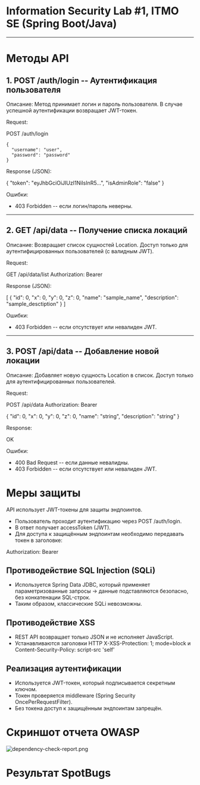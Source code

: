 # Information Security Lab #1, ITMO SE (Spring Boot/Java)

---

# Методы API

## 1. POST /auth/login -- Аутентификация пользователя

Описание:
Метод принимает логин и пароль пользователя. В случае успешной аутентификации возвращает JWT-токен.

Request:

POST /auth/login

```
{
  "username": "user",
  "password": "password"
}
```

Response (JSON):

{
  "token": "eyJhbGciOiJIUzI1NiIsInR5...",
  "isAdminRole": "false"
}

Ошибки:

* 403 Forbidden -- если логин/пароль неверны.

---

## 2. GET /api/data -- Получение списка локаций

Описание:
Возвращает список сущностей Location. Доступ только для аутентифицированных пользователей (с валидным JWT).

Request:

GET /api/data/list
Authorization: Bearer <JWT>

Response (JSON):

[
  {
    "id": 0,
    "x": 0,
    "y": 0,
    "z": 0,
    "name": "sample_name",
    "description": "sample_desctiption"
  }
]

Ошибки:

* 403 Forbidden -- если отсутствует или невалиден JWT.

---

## 3. POST /api/data -- Добавление новой локации

Описание:
Добавляет новую сущность Location в список. Доступ только для аутентифицированных пользователей.

Request:

POST /api/data
Authorization: Bearer <JWT>

{
  "id": 0,
  "x": 0,
  "y": 0,
  "z": 0,
  "name": "string",
  "description": "string"
}

Response:

OK

Ошибки:

* 400 Bad Request -- если данные невалидны.
* 403 Forbidden -- если отсутствует или невалиден JWT.

# Меры защиты

API использует JWT-токены для защиты эндпоинтов.

* Пользователь проходит аутентификацию через POST /auth/login.
* В ответ получает accessToken (JWT).
* Для доступа к защищённым эндпоинтам необходимо передавать токен в заголовке:

Authorization: Bearer <JWT>

## Противодействие SQL Injection (SQLi)

* Используется Spring Data JDBC, который применяет параметризованные запросы → данные подставляются безопасно, без конкатенации SQL-строк.
* Таким образом, классические SQLi невозможны.

## Противодействие XSS

* REST API возвращает только JSON и не исполняет JavaScript.
* Устанавливаются заголовки HTTP X-XSS-Protection: 1; mode=block и Content-Security-Policy: script-src 'self'

## Реализация аутентификации

* Используется JWT-токен, который подписывается секретным ключом.
* Токен проверяется middleware (Spring Security OncePerRequestFilter).
* Без токена доступ к защищённым эндпоинтам запрещён.

# Скриншот отчета OWASP
![dependency-check-report.png](dependency-check-report.png)
# Результат SpotBugs
<FindBugsSummary 
    num_packages='8' total_classes='23' total_size='430' 
    clock_seconds='3.27' referenced_classes='194'
    vm_version='21.0.8+9-LTS' total_bugs='0'
    java_version='21.0.8' gc_seconds='0.04'
    alloc_mbytes='512.00' cpu_seconds='10.67'
    peak_mbytes='234.59' timestamp='Mon, 13 Oct 2025 22:12:10 +0000'>
